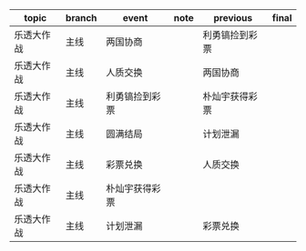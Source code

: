 | topic | branch | event | note | previous | final |
| ----- | ------ | ------| ---- | -------- | ----- |
| 乐透大作战 | 主线 | 两国协商 |  | 利勇镐捡到彩票 |  |
| 乐透大作战 | 主线 | 人质交换 |  | 两国协商 |  |
| 乐透大作战 | 主线 | 利勇镐捡到彩票 |  | 朴灿宇获得彩票 |  |
| 乐透大作战 | 主线 | 圆满结局 |  | 计划泄漏 |  |
| 乐透大作战 | 主线 | 彩票兑换 |  | 人质交换 |  |
| 乐透大作战 | 主线 | 朴灿宇获得彩票 |  |  |  |
| 乐透大作战 | 主线 | 计划泄漏 |  | 彩票兑换 |  |
